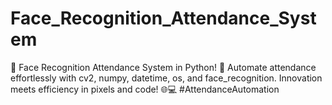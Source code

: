 # Face_Recognition_Attendance_System
📸 Face Recognition Attendance System in Python! 🚀  Automate attendance effortlessly with cv2, numpy, datetime, os, and face_recognition. Innovation meets efficiency in pixels and code! 🌐💻 #AttendanceAutomation
